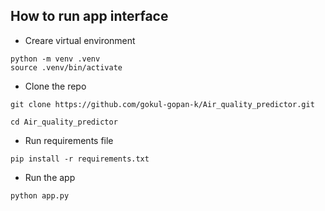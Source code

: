 ## How to run app interface
* Creare virtual environment

```python -m venv .venv ```  
```source .venv/bin/activate ```

* Clone the repo
  
```git clone https://github.com/gokul-gopan-k/Air_quality_predictor.git```

```cd Air_quality_predictor```

* Run requirements file

```pip install -r requirements.txt```

* Run the app
  
```python app.py```
